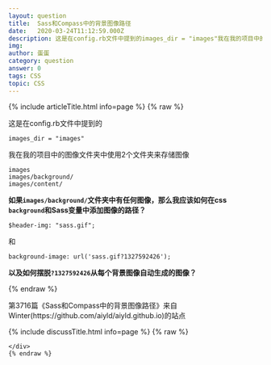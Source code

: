 ```yaml
---
layout: question
title:  Sass和Compass中的背景图像路径
date:   2020-03-24T11:12:59.000Z
description: 这是在config.rb文件中提到的images_dir = "images"我在我的项目中的图像文件夹中使用2个文件夹来存储图像image...
img: 
author: 蛋蛋
category: question
answer: 0
tags: CSS
topic: CSS
---
```

<div class="article-root">
  <div class="article">
    {% include articleTitle.html info=page %}
    {% raw %}
    <div class="article-content"><p><font style="vertical-align: inherit;"><font style="vertical-align: inherit;">这是在config.rb文件中提到的</font></font></p>

<pre><code>images_dir = "images"
</code></pre>

<p><font style="vertical-align: inherit;"><font style="vertical-align: inherit;">我在我的项目中的图像文件夹中使用2个文件夹来存储图像</font></font></p>

<pre><code>images<font></font>
images/background/<font></font>
images/content/<font></font>
</code></pre>

<p><strong><font style="vertical-align: inherit;"><font style="vertical-align: inherit;">如果</font></font><code>images/background/</code><font style="vertical-align: inherit;"><font style="vertical-align: inherit;">文件夹中有</font><font style="vertical-align: inherit;">任何图像，</font><font style="vertical-align: inherit;">那么我应该如何在css </font></font><code>background</code><font style="vertical-align: inherit;"><font style="vertical-align: inherit;">和Sass变量中</font><font style="vertical-align: inherit;">添加图像的路径</font><font style="vertical-align: inherit;">？</font></font></strong></p>

<pre><code>$header-img: "sass.gif"; 
</code></pre>

<p><font style="vertical-align: inherit;"><font style="vertical-align: inherit;">和</font></font></p>

<pre><code>background-image: url('sass.gif?1327592426');
</code></pre>

<p><strong><font style="vertical-align: inherit;"><font style="vertical-align: inherit;">以及如何摆脱</font></font><code>?1327592426</code><font style="vertical-align: inherit;"><font style="vertical-align: inherit;">从每个背景图像</font><font style="vertical-align: inherit;">自动生成的</font><font style="vertical-align: inherit;">图像？</font></font></strong></p></div>
    {% endraw %}
  </div>
  <p class="winter_mark">第3716篇《Sass和Compass中的背景图像路径》来自Winter(https://github.com/aiyld/aiyld.github.io)的站点</p>
  <div class="discuss-wrapper">
    {% include discussTitle.html info=page %}
    {% raw %}
    <div class="discuss-list">
    
    </div>
    {% endraw %}
  </div>
<div>
